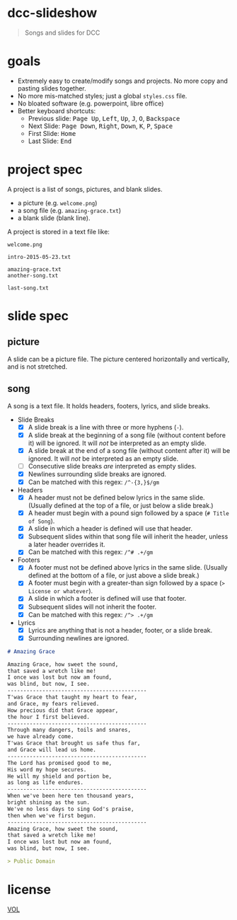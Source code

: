 dcc-slideshow
=============

> Songs and slides for DCC

# goals

- Extremely easy to create/modify songs and projects. No more copy and pasting slides together.
- No more mis-matched styles; just a global `styles.css` file.
- No bloated software (e.g. powerpoint, libre office)
- Better keyboard shortcuts:
	- Previous slide: <kbd>Page Up</kbd>, <kbd>Left</kbd>, <kbd>Up</kbd>, <kbd>J</kbd>, <kbd>O</kbd>, <kbd>Backspace</kbd>
	- Next Slide: <kbd>Page Down</kbd>, <kbd>Right</kbd>, <kbd>Down</kbd>, <kbd>K</kbd>, <kbd>P</kbd>, <kbd>Space</kbd>
	- First Slide: <kbd>Home</kbd>
	- Last Slide: <kbd>End</kbd>

# project spec

A project is a list of songs, pictures, and blank slides.

- a picture (e.g. `welcome.png`)
- a song file (e.g. `amazing-grace.txt`)
- a blank slide (blank line).

A project is stored in a text file like:

```
welcome.png

intro-2015-05-23.txt

amazing-grace.txt
another-song.txt

last-song.txt
```



# slide spec

## picture

A slide can be a picture file. The picture centered horizontally and vertically, and is not stretched.

## song

A song is a text file. It holds headers, footers, lyrics, and slide breaks.

- Slide Breaks
	- [x] A slide break is a line with three or more hyphens (`-`).
	- [x] A slide break at the beginning of a song file (without content before it) will be ignored. It will *not* be interpreted as an empty slide.
	- [x] A slide break at the end of a song file (without content after it) will be ignored. It will *not* be interpreted as an empty slide.
	- [ ] Consecutive slide breaks *are* interpreted as empty slides.
	- [x] Newlines surrounding slide breaks are ignored.
	- [x] Can be matched with this regex: `/^-{3,}$/gm`
- Headers
	- [x] A header must not be defined below lyrics in the same slide. (Usually defined at the top of a file, or just below a slide break.)
	- [x] A header must begin with a pound sign followed by a space (`# Title of Song`).
	- [x] A slide in which a header is defined will use that header.
	- [x] Subsequent slides within that song file will inherit the header, unless a later header overrides it.
	- [x] Can be matched with this regex: `/^# .+/gm`
- Footers
	- [x] A footer must not be defined above lyrics in the same slide. (Usually defined at the bottom of a file, or just above a slide break.)
	- [x] A footer must begin with a greater-than sign followed by a space (`> License or whatever`).
	- [x] A slide in which a footer is defined will use that footer.
	- [x] Subsequent slides will not inherit the footer.
	- [x] Can be matched with this regex: `/^> .+/gm`
- Lyrics
	- [x] Lyrics are anything that is not a header, footer, or a slide break.
	- [x] Surrounding newlines are ignored.

```md
# Amazing Grace

Amazing Grace, how sweet the sound,
that saved a wretch like me!
I once was lost but now am found,
was blind, but now, I see.
--------------------------------------------
T'was Grace that taught my heart to fear,
and Grace, my fears relieved.
How precious did that Grace appear,
the hour I first believed.
--------------------------------------------
Through many dangers, toils and snares,
we have already come.
T'was Grace that brought us safe thus far,
and Grace will lead us home.
--------------------------------------------
The Lord has promised good to me,
His word my hope secures.
He will my shield and portion be,
as long as life endures.
--------------------------------------------
When we've been here ten thousand years,
bright shining as the sun.
We've no less days to sing God's praise,
then when we've first begun.
--------------------------------------------
Amazing Grace, how sweet the sound,
that saved a wretch like me!
I once was lost but now am found,
was blind, but now, I see.

> Public Domain

```

# license

[VOL](http://veryopenlicense.com)
